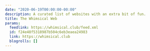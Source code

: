 ```yaml
---
date: "2020-06-19T00:00:00-00:00"
description: A curated list of websites with an extra bit of fun.
title: The Whimsical Web
params:
  feedlink: https://whimsical.club/feed.xml
  id: f24e48f5318987b504c6eb3eaea24983
  link: https://whimsical.club
  blogrolls: []
---
```

